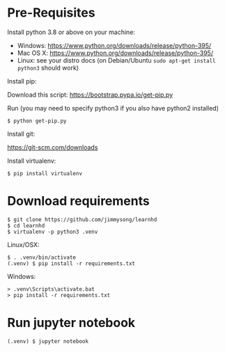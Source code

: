 # Pre-Requisites

Install python 3.8 or above on your machine:

 * Windows: https://www.python.org/downloads/release/python-395/
 * Mac OS X: https://www.python.org/downloads/release/python-395/
 * Linux: see your distro docs (on Debian/Ubuntu `sudo apt-get install python3` should work)

Install pip:

Download this script: https://bootstrap.pypa.io/get-pip.py

Run (you may need to specify python3 if you also have python2 installed)

    $ python get-pip.py

Install git:

https://git-scm.com/downloads

Install virtualenv:

    $ pip install virtualenv

# Download requirements

    $ git clone https://github.com/jimmysong/learnhd
    $ cd learnhd
    $ virtualenv -p python3 .venv

Linux/OSX:

    $ . .venv/bin/activate
    (.venv) $ pip install -r requirements.txt

Windows:

    > .venv\Scripts\activate.bat
    > pip install -r requirements.txt

# Run jupyter notebook

    (.venv) $ jupyter notebook
